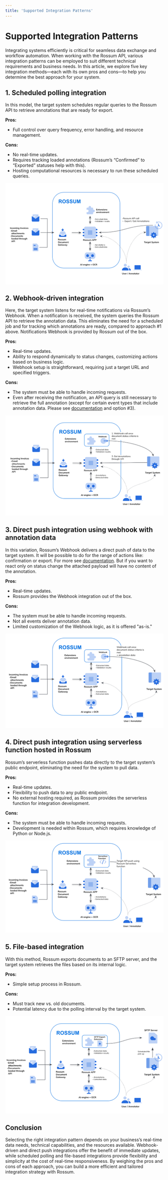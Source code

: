 ```yaml
---
title: 'Supported Integration Patterns'
---
```


# Supported Integration Patterns

Integrating systems efficiently is critical for seamless data exchange and workflow automation. When working with the Rossum API, various integration patterns can be employed to suit different technical requirements and business needs. In this article, we explore five key integration methods—each with its own pros and cons—to help you determine the best approach for your system.

## 1. Scheduled polling integration

In this model, the target system schedules regular queries to the Rossum API to retrieve annotations that are ready for export.

<b>Pros:</b>

- Full control over query frequency, error handling, and resource management.

<b>Cons:</b>

- No real-time updates.
- Requires tracking loaded annotations (Rossum’s “Confirmed” to “Exported” statuses help with this).
- Hosting computational resources is necessary to run these scheduled queries.

![Scheduled-Polling-Integration](img/Scheduled-Polling-Integration.png)

## 2. Webhook-driven integration

Here, the target system listens for real-time notifications via Rossum’s Webhook. When a notification is received, the system queries the Rossum API to retrieve the annotation data. This eliminates the need for a scheduled job and for tracking which annotations are ready, compared to approach #1 above. Notifications Webhook is provided by Rossum out of the box.

<b>Pros:</b>

- Real-time updates.
- Ability to respond dynamically to status changes, customizing actions based on business logic.
- Webhook setup is straightforward, requiring just a target URL and specified triggers.

<b>Cons:</b>

- The system must be able to handle incoming requests.
- Even after receiving the notification, an API query is still necessary to retrieve the full annotation (except for certain event types that include annotation data. Please see [documentation](https://elis.rossum.ai/api/docs/#webhook-events) and option #3).

![Webhook-Driven-Integration](img/Webhook-Driven-Integration.png)

## 3. Direct push integration using webhook with annotation data

In this variation, Rossum’s Webhook delivers a direct push of data to the target system.
It will be possible to do for the range of actions like: confirmation or export. For more see [documentation](https://elis.rossum.ai/api/docs/#webhook-events). But if you want to react only on status change the attached payload will have no content of the annotation.

<b>Pros:</b>

- Real-time updates.
- Rossum provides the Webhook integration out of the box.

<b>Cons:</b>

- The system must be able to handle incoming requests.
- Not all events deliver annotation data.
- Limited customization of the Webhook logic, as it is offered "as-is."

![Direct-Push-Integration-(Option-#2)](<img/Direct-Push-Integration-(Option-2).png>)

## 4. Direct push integration using serverless function hosted in Rossum

Rossum’s serverless function pushes data directly to the target system’s public endpoint, eliminating the need for the system to pull data.

<b>Pros:</b>

- Real-time updates.
- Flexibility to push data to any public endpoint.
- No external hosting required, as Rossum provides the serverless function for integration development.

<b>Cons:</b>

- The system must be able to handle incoming requests.
- Development is needed within Rossum, which requires knowledge of Python or Node.js.

![Direct-Push-Integration-(Option-#1)](<img/Direct-Push-Integration-(Option-1).png>)

## 5. File-based integration

With this method, Rossum exports documents to an SFTP server, and the target system retrieves the files based on its internal logic.

<b>Pros:</b>

- Simple setup process in Rossum.

<b>Cons:</b>

- Must track new vs. old documents.
- Potential latency due to the polling interval by the target system.

![File-based-Integration](img/File-based-Integration.png)

## Conclusion

Selecting the right integration pattern depends on your business’s real-time data needs, technical capabilities, and the resources available. Webhook-driven and direct push integrations offer the benefit of immediate updates, while scheduled polling and file-based integrations provide flexibility and simplicity at the cost of real-time responsiveness. By weighing the pros and cons of each approach, you can build a more efficient and tailored integration strategy with Rossum.
